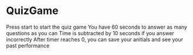 # QuizGame
Press start to start the quiz game
You have 60 seconds to answer as many questions as you can
Time is subtracted by 10 seconds if you answer incorrectly
After timer reaches 0, you can save your anitials and see your past performance
